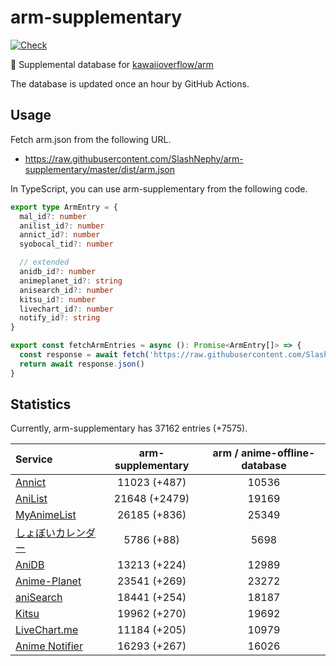 # arm-supplementary

[![Check](https://github.com/SlashNephy/arm-supplementary/actions/workflows/check-node.yml/badge.svg)](https://github.com/SlashNephy/arm-supplementary/actions/workflows/check-node.yml)

💊 Supplemental database for [kawaiioverflow/arm](https://github.com/kawaiioverflow/arm)

The database is updated once an hour by GitHub Actions.

## Usage

Fetch arm.json from the following URL.

- https://raw.githubusercontent.com/SlashNephy/arm-supplementary/master/dist/arm.json

In TypeScript, you can use arm-supplementary from the following code.

```TypeScript
export type ArmEntry = {
  mal_id?: number
  anilist_id?: number
  annict_id?: number
  syobocal_tid?: number

  // extended
  anidb_id?: number
  animeplanet_id?: string
  anisearch_id?: number
  kitsu_id?: number
  livechart_id?: number
  notify_id?: string
}

export const fetchArmEntries = async (): Promise<ArmEntry[]> => {
  const response = await fetch('https://raw.githubusercontent.com/SlashNephy/arm-supplementary/master/dist/arm.json')
  return await response.json()
}
```

## Statistics

Currently, arm-supplementary has 37162 entries (+7575).

| Service                                     | arm-supplementary | arm / anime-offline-database |
| :------------------------------------------ | :---------------: | :--------------------------: |
| [Annict](https://annict.com)                |   11023 (+487)    |            10536             |
| [AniList](https://anilist.co)               |   21648 (+2479)   |            19169             |
| [MyAnimeList](https://myanimelist.net)      |   26185 (+836)    |            25349             |
| [しょぼいカレンダー](https://cal.syoboi.jp) |    5786 (+88)     |             5698             |
| [AniDB](https://anidb.net)                  |   13213 (+224)    |            12989             |
| [Anime-Planet](https://anime-planet.com)    |   23541 (+269)    |            23272             |
| [aniSearch](https://anisearch.com)          |   18441 (+254)    |            18187             |
| [Kitsu](https://kitsu.io)                   |   19962 (+270)    |            19692             |
| [LiveChart.me](https://livechart.me)        |   11184 (+205)    |            10979             |
| [Anime Notifier](https://notify.moe)        |   16293 (+267)    |            16026             |
